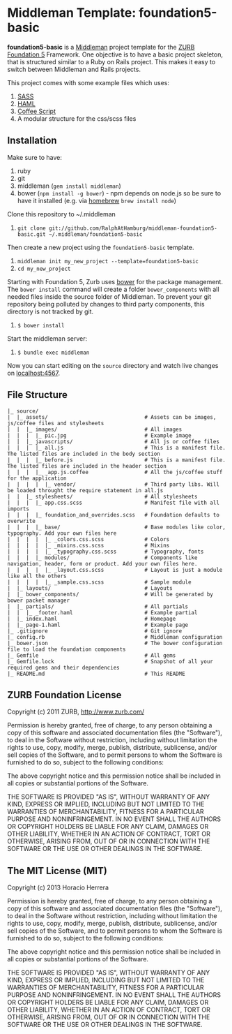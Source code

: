 # Middleman Template: foundation5-basic #

**foundation5-basic** is a [Middleman](http://middlemanapp.com/) project template for the [ZURB Foundation 5](http://foundation.zurb.com/) Framework. One objective is to have a basic project skeleton, that is structured similar to a Ruby on Rails project. This makes it easy to switch between Middleman and Rails projects. 

This project comes with some example files which uses:

1. [SASS](http://sass-lang.com/)
1. [HAML](http://haml.info/)
1. [Coffee Script](http://coffeescript.org/)
1. A modular structure for the css/scss files

## Installation ##

Make sure to have:

1. ruby
1. git
1. middleman (`gem install middleman`)
1. bower (`npm install -g bower`) - npm depends on node.js so be sure to have it installed (e.g. via [homebrew](http://brew.sh) `brew install node`) 

Clone this repository to ~/.middleman

1. `git clone git://github.com/RalphAtHamburg/middleman-foundation5-basic.git ~/.middleman/foundation5-basic`
 
Then create a new project using the `foundation5-basic` template. 

1. `middleman init my_new_project --template=foundation5-basic`
1. `cd my_new_project`

Starting with Foundation 5, Zurb uses [bower](http://bower.io/) for the package management. The `bower install` command will create a folder `bower_components` with all needed files inside the source folder of Middleman. To prevent your git repository being polluted by changes to third party components, this directory is not tracked by git.  

1. `$ bower install`

Start the middleman server:

1. `$ bundle exec middleman`

Now you can start editing on the `source` directory and watch live changes on [localhost:4567](http://localhost:4567).

## File Structure

    |_ source/
    |  |_ assets/                               # Assets can be images, js/coffee files and stylesheets
    |  |  |_ images/                            # All images
    |  |  |  |_ pic.jpg                         # Example image  
    |  |  |_ javascripts/                       # All js or coffee files
    |  |  |  |_ all.js                          # This is a manifest file. The listed files are included in the body section
    |  |  |  |_ before.js                       # This is a manifest file. The listed files are included in the header section
    |  |  |  |_ _app.js.coffee                  # All the js/coffee stuff for the application
    |  |  |  |  |_ vendor/                      # Third party libs. Will be loaded throught the require statement in all.js
    |  |  |_ stylesheets/                       # All stylesheets
    |  |  |  |_ app.css.scss                    # Manifest file with all imports
    |  |  |  |_ foundation_and_overrides.scss   # Foundation defaults to overwrite
    |  |  |  |_ base/                           # Base modules like color, typography. Add your own files here
    |  |  |  |  |_ _colors.css.scss             # Colors
    |  |  |  |  |_ _mixins.css.scss             # Mixins
    |  |  |  |  |_ _typography.css.scss         # Typography, fonts
    |  |  |  |_ modules/                        # Components like navigation, header, form or product. Add your own files here.
    |  |  |  |  |_ _layout.css.scss             # Layout is just a module like all the others
    |  |  |  |  |_ _sample.css.scss             # Sample module
    |  |_ layouts/                              # Layouts
    |  |_ bower_components/                     # Will be generated by bower packet manager  
    |  |_ partials/                             # All partials
    |  |  |_ _footer.haml                       # Example partial    
    |  |_ index.haml                            # Homepage
    |  |_ page-1.haml                           # Example page
    |_ .gitignore                               # Git ignore
    |_ config.rb                                # Middleman configuration
    |_ bower.json                               # The bower configuration file to load the foundation components
    |_ Gemfile                                  # All gems
    |_ Gemfile.lock                             # Snapshot of all your required gems and their dependencies
    |_ README.md                                # This README

## ZURB Foundation License ##

Copyright (c) 2011 ZURB, http://www.zurb.com/

Permission is hereby granted, free of charge, to any person obtaining
a copy of this software and associated documentation files (the
"Software"), to deal in the Software without restriction, including
without limitation the rights to use, copy, modify, merge, publish,
distribute, sublicense, and/or sell copies of the Software, and to
permit persons to whom the Software is furnished to do so, subject to
the following conditions:

The above copyright notice and this permission notice shall be
included in all copies or substantial portions of the Software.

THE SOFTWARE IS PROVIDED "AS IS", WITHOUT WARRANTY OF ANY KIND,
EXPRESS OR IMPLIED, INCLUDING BUT NOT LIMITED TO THE WARRANTIES OF
MERCHANTABILITY, FITNESS FOR A PARTICULAR PURPOSE AND
NONINFRINGEMENT. IN NO EVENT SHALL THE AUTHORS OR COPYRIGHT HOLDERS BE
LIABLE FOR ANY CLAIM, DAMAGES OR OTHER LIABILITY, WHETHER IN AN ACTION
OF CONTRACT, TORT OR OTHERWISE, ARISING FROM, OUT OF OR IN CONNECTION
WITH THE SOFTWARE OR THE USE OR OTHER DEALINGS IN THE SOFTWARE.

## The MIT License (MIT) ##

Copyright (c) 2013 Horacio Herrera

Permission is hereby granted, free of charge, to any person obtaining a copy of
this software and associated documentation files (the "Software"), to deal in
the Software without restriction, including without limitation the rights to
use, copy, modify, merge, publish, distribute, sublicense, and/or sell copies of
the Software, and to permit persons to whom the Software is furnished to do so,
subject to the following conditions:

The above copyright notice and this permission notice shall be included in all
copies or substantial portions of the Software.

THE SOFTWARE IS PROVIDED "AS IS", WITHOUT WARRANTY OF ANY KIND, EXPRESS OR
IMPLIED, INCLUDING BUT NOT LIMITED TO THE WARRANTIES OF MERCHANTABILITY, FITNESS
FOR A PARTICULAR PURPOSE AND NONINFRINGEMENT. IN NO EVENT SHALL THE AUTHORS OR
COPYRIGHT HOLDERS BE LIABLE FOR ANY CLAIM, DAMAGES OR OTHER LIABILITY, WHETHER
IN AN ACTION OF CONTRACT, TORT OR OTHERWISE, ARISING FROM, OUT OF OR IN
CONNECTION WITH THE SOFTWARE OR THE USE OR OTHER DEALINGS IN THE SOFTWARE.